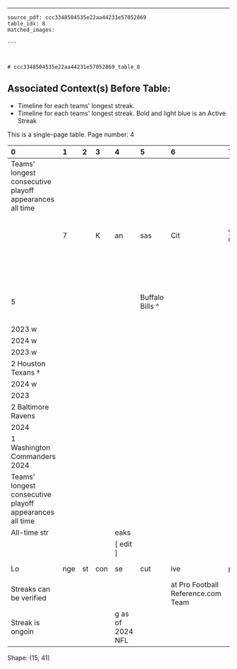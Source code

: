---
    source_pdf: ccc3348504535e22aa44231e57052869
    table_idx: 8
    matched_images:
    
    ---

    

    # ccc3348504535e22aa44231e57052869_table_8
## Associated Context(s) Before Table:
- Timeline for each teams' longest streak.
- Timeline for each teams' longest streak. Bold and light blue is an Active Streak

This is a single-page table. Page number: 4

| 0                                                       | 1   | 2   | 3   | 4                | 5               | 6                                  | 7   | 8   | 9       | 10   | 11   | 12   | 13     | 14   | 15                 | 16    | 17   | 18   | 19   | 20   | 21   | 22   | 23   | 24   | 25   | 26   | 27   | 28   | 29   | 30   | 31   | 32   | 33   | 34   | 35   | 36   | 37   | 38   | 39   | 40   |
|:--------------------------------------------------------|:----|:----|:----|:-----------------|:----------------|:-----------------------------------|:----|:----|:--------|:-----|:-----|:-----|:-------|:-----|:-------------------|:------|:-----|:-----|:-----|:-----|:-----|:-----|:-----|:-----|:-----|:-----|:-----|:-----|:-----|:-----|:-----|:-----|:-----|:-----|:-----|:-----|:-----|:-----|:-----|:-----|
| Teams' longest consecutive playoff appearances all time |     |     |     |                  |                 |                                    |     |     |         |      |      |      |        |      |                    |       |      |      |      |      |      |      |      |      |      |      |      |      |      |      |      |      |      |      |      |      |      |      |      |      |
|                                                         |     |     |     |                  |                 |                                    |     |     |         |      |      | 2020 |        |      | w w                |       |      |      |      |      |      |      |      |      |      |      |      |      |      |      |      |      |      |      |      |      |      |      |      |      |
|                                                         | 7   |     | K   | an               | sas             | Cit                                | y C | hie | fs      | ^    |      | 2    | 021    |      |                    | w     |      |      |      | w    |      |      |      |      |      |      |      |      |      |      |      |      |      |      |      |      |      |      |      |      |
|                                                         |     |     |     |                  |                 |                                    |     |     |         | 2    |      |      | 022    |      | w                  |       |      |      | w    |      | w    |      |      |      |      |      |      | w    |      |      |      |      |      |      |      |      |      |      |      |      |
|                                                         |     |     |     |                  |                 |                                    |     |     |         | 2    |      |      | 023    |      | w                  |       |      |      | w    |      | w    |      |      |      |      |      |      | w    |      |      |      |      |      |      |      |      |      |      |      |      |
|                                                         |     |     |     |                  |                 |                                    |     |     |         | 2    |      |      | 024    |      |                    |       |      |      | w    |      | w    |      |      |      |      |      |      |      |      |      |      |      |      |      |      |      |      |      |      |      |
|                                                         |     |     |     |                  |                 |                                    |     |     |         | 2    |      |      | 020    |      |                    |       |      |      | w    |      |      |      |      |      |      |      |      |      |      |      |      |      |      |      |      |      |      |      |      |      |
| 5                                                       |     |     |     |                  | Buffalo Bills ^ |                                    |     |     |         |      | 2021 |      |        |      |                    | w     |      |      |      |      |      |      |      |      |      |      |      |      |      |      |      |      |      |      |      |      |      |      |      |      |
|                                                         |     |     |     |                  |                 |                                    |     |     |         |      | 2022 |      |        |      |                    | w     |      |      |      |      |      |      |      |      |      |      |      |      |      |      |      |      |      |      |      |      |      |      |      |      |
| 2023 w                                                  |     |     |     |                  |                 |                                    |     |     |         |      |      |      |        |      |                    |       |      |      |      |      |      |      |      |      |      |      |      |      |      |      |      |      |      |      |      |      |      |      |      |      |
| 2024 w                                                  |     |     |     |                  |                 |                                    |     |     |         |      |      |      |        |      |                    |       |      | w    |      |      |      |      |      |      |      |      |      |      |      |      |      |      |      |      |      |      |      |      |      |      |
| 2023 w                                                  |     |     |     |                  |                 |                                    |     |     |         |      |      |      |        |      |                    |       |      |      |      |      |      |      |      |      |      |      |      |      |      |      |      |      |      |      |      |      |      |      |      |      |
| 2 Houston Texans †                                      |     |     |     |                  |                 |                                    |     |     |         |      |      |      |        |      |                    |       |      | w    |      |      |      |      |      |      |      |      |      |      |      |      |      |      |      |      |      |      |      |      |      |      |
| 2024 w                                                  |     |     |     |                  |                 |                                    |     |     |         |      |      |      |        |      |                    |       |      |      |      |      |      |      |      |      |      |      |      |      |      |      |      |      |      |      |      |      |      |      |      |      |
| 2023                                                    |     |     |     |                  |                 |                                    |     |     |         |      |      |      |        |      |                    |       |      |      |      |      |      |      |      |      |      |      |      |      |      |      |      |      |      |      |      |      |      |      |      |      |
| 2 Baltimore Ravens                                      |     |     |     |                  |                 |                                    |     |     |         |      |      |      |        |      |                    |       |      |      |      |      |      |      |      |      |      |      |      |      |      |      |      |      |      |      |      |      |      |      |      |      |
| 2024                                                    |     |     |     |                  |                 |                                    |     |     |         |      |      |      |        |      | w                  |       |      |      |      | w    |      |      |      |      |      |      |      |      |      |      |      |      |      |      |      |      |      |      |      |      |
| 1 Washington Commanders 2024                            |     |     |     |                  |                 |                                    |     |     |         |      |      |      |        |      | w                  |       |      |      |      |      |      |      |      |      |      |      |      |      |      |      |      |      |      |      |      |      |      |      |      |      |
| Teams' longest consecutive playoff appearances all time |     |     |     |                  |                 |                                    |     |     |         |      |      |      |        |      |                    |       |      |      |      |      |      |      |      |      |      |      |      |      |      |      |      |      |      |      |      |      |      |      |      |      |
| All-time str                                            |     |     |     | eaks             |                 |                                    |     |     |         |      |      |      |        |      |                    |       |      |      |      |      |      |      |      |      |      |      |      |      |      |      |      |      |      |      |      |      |      |      |      |      |
|                                                         |     |     |     | ​[ edit ]         |                 |                                    |     |     |         |      |      |      |        |      |                    |       |      |      |      |      |      |      |      |      |      |      |      |      |      |      |      |      |      |      |      |      |      |      |      |      |
| Lo                                                      | nge | st  | con | se               | cut             | ive                                | pl  | ay  | off     | ap   | pe   | aran | ce str | ea   | k ​[ e              | dit ] |      |      |      |      |      |      |      |      |      |      |      |      |      |      |      |      |      |      |      |      |      |      |      |      |
| Streaks can be verified                                 |     |     |     |                  |                 | at Pro Football Reference.com Team |     |     |         |      |      |      |        |      | Franchise Pages[4] |       |      |      |      |      |      |      |      |      |      |      |      |      |      |      |      |      |      |      |      |      |      |      |      |      |
| Streak is ongoin                                        |     |     |     | g as of 2024 NFL |                 |                                    |     |     | season. |      |      |      |        |      |                    |       |      |      |      |      |      |      |      |      |      |      |      |      |      |      |      |      |      |      |      |      |      |      |      |      |

Shape: (15, 41)

    